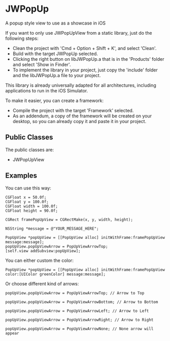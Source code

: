 # JWPopUp
A popup style view to use as a showcase in iOS

If you want to only use JWPopUpView from a static library, just do the following steps:

- Clean the project with 'Cmd + Option + Shift + K', and select 'Clean'.
- Build with the target JWPopUp selected.
- Clicking the right button on libJWPopUp.a that is in the 'Products' folder and select 'Show in Finder'.
- To implement the library in your project, just copy the 'include' folder and the libJWPopUp.a file to your project.

This library is already universally adapted for all architectures, including applications to run in the iOS Simulator.

To make it easier, you can create a framework: 

- Compile the project with the target 'Framework' selected.
- As an addendum, a copy of the framework will be created on your desktop, so you can already copy it and paste it in
your project.

## Public Classes

The public classes are:

- JWPopUpView

## Examples

You can use this way:

```
CGFloat x = 50.0f;
CGFloat y = 100.0f;
CGFloat width = 100.0f;
CGFloat height = 90.0f;
    
CGRect framePopUpView = CGRectMake(x, y, width, height);

NSString *message = @"YOUR_MESSAGE_HERE";
    
PopUpView *popUpView = [[PopUpView alloc] initWithFrame:framePopUpView message:message];
popUpView.popUpViewArrow = PopUpViewArrowTop;
[self.view addSubview:popUpView];
```

You can either custom the color:

```
PopUpView *popUpView = [[PopUpView alloc] initWithFrame:framePopUpView color:[UIColor greenColor] message:message];
```

Or choose different kind of arrows:

```
popUpView.popUpViewArrow = PopUpViewArrowTop; // Arrow to Top

popUpView.popUpViewArrow = PopUpViewArrowBottom; // Arrow to Bottom

popUpView.popUpViewArrow = PopUpViewArrowLeft; // Arrow to Left

popUpView.popUpViewArrow = PopUpViewArrowRight; // Arrow to Right

popUpView.popUpViewArrow = PopUpViewArrowNone; // None arrow will appear
```

